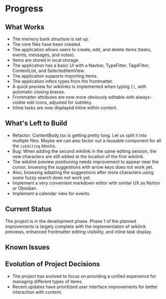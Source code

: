 # Progress

## What Works

- The memory bank structure is set up.
- The core files have been created.
- The application allows users to create, edit, and delete items (tasks, events, messages, and notes).
- Items are stored in local storage.
- The application has a basic UI with a Navbar, TypeFilter, TagsFilter, ContentList, and SelectedItemView.
- The application supports importing items.
- The application infers types from the frontmatter.
- A quick preview for wikilinks is implemented when typing `[[`, with automatic closing braces.
- Frontmatter attributes are now more obviously editable with always-visible edit icons, adjusted for subtlety.
- Inline tasks are now displayed inline within content.

## What's Left to Build

- Refactor: ContentBody.tsx is getting pretty long. Let us split it into multiple files. Maybe we can also factor out a reusable component for all the `isEditing` blocks.
- Bug: When adding the second wikilink in the same editing session, the new characters are still
  added at the location of the first wikilink.
- The wikilink preview positioning needs improvement to appear near the cursor, browsing the suggestions with arrow keys does not work yet.
- Also, browsing adapting the suggestions after more characters using some fuzzy search does not work yet.
- Implement a very convenient markdown editor with similar UX as Notion or Obsidian.
- Implement a calendar view for events.

## Current Status

The project is in the development phase. Phase 1 of the planned improvements is largely complete with the implementation of wikilink previews, enhanced frontmatter editing visibility, and inline task display.

## Known Issues

## Evolution of Project Decisions

- The project has evolved to focus on providing a unified experience for managing different types of items.
- Recent updates have prioritized user interface improvements for better interaction with content.
